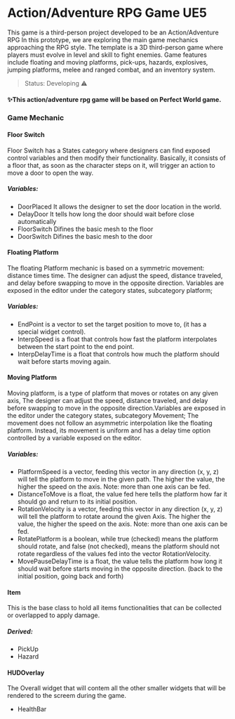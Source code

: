 # Action/Adventure RPG Game UE5
This game is a third-person project developed to be an Action/Adventure RPG
In this prototype, we are exploring the main game mechanics approaching the RPG style.
The template is a 3D third-person game where players must evolve in level and skill to fight enemies. Game features include floating and moving platforms, pick-ups, hazards, explosives, jumping platforms, melee and ranged combat, and an inventory system.

>Status: Developing ⚠️

#### ✨This action/adventure rpg game will be based on Perfect World game.

### Game Mechanic

#### Floor Switch

Floor Switch has a States category where designers can find exposed control variables and then modify their functionality.
Basically, it consists of a floor that, as soon as the character steps on it, will trigger an action to move a door to open the way.

##### Variables:

+ DoorPlaced It allows the designer to set the door location in the world.
+ DelayDoor It tells how long the door should wait before close automatically
+ FloorSwitch Difines the basic mesh to the floor
+ DoorSwitch Difines the basic mesh to the door


#### Floating Platform

The floating Platform mechanic is based on a symmetric movement: distance times time. The designer can adjust the speed, distance traveled, and delay before swapping to move in the opposite direction.
Variables are exposed in the editor under the category states, subcategory platform;
##### Variables:
+ EndPoint is a vector to set the target position to move to, (it has a special widget control).
+ InterpSpeed is a float that controls how fast the platform interpolates between the start point to the end point.
+ InterpDelayTime is a float that controls how much the platform should wait before starts moving again.

#### Moving Platform

Moving platform, is a type of platform that moves or rotates on any given axis, The designer can adjust the speed, distance traveled, and delay before swapping to move in the opposite direction.Variables are exposed in the editor under the category states, subcategory Movement; The movement does not follow an asymmetric interpolation like the floating platform. Instead, its movement is uniform and has a delay time option controlled by a variable exposed on the editor.
##### Variables:

+ PlatformSpeed is a vector, feeding this vector in any direction (x, y, z) will tell the platform to move in the given path. The higher the value, the higher the speed on the axis. Note: more than one axis can be fed.
+ DistanceToMove is a float, the value fed here tells the platform how far it should go and return to its initial position.
+ RotationVelocity is a vector, feeding this vector in any direction (x, y, z) will tell the platform to rotate around the given Axis. The higher the value, the higher the speed on the axis. Note: more than one axis can be fed.
+ RotatePlatform is a boolean, while true (checked) means the platform should rotate, and false (not checked), means the platform should not rotate regardless of the values fed into the vector RotationVelocity.
+ MovePauseDelayTime is a float, the value tells the platform how long it should wait before starts moving in the opposite direction. (back to the initial position, going back and forth)

#### Item

This is the base class to hold all items functionalities that can be collected or overlapped to apply damage.

##### Derived:
+ PickUp
+ Hazard

#### HUDOverlay

The Overall widget that will contem all the other smaller widgets that will be rendered to the screem during the game.
+ HealthBar
